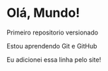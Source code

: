 # Olá, Mundo!
 Primeiro repositorio versionado

 Estou aprendendo Git e GitHub

Eu adicionei essa linha pelo site!
